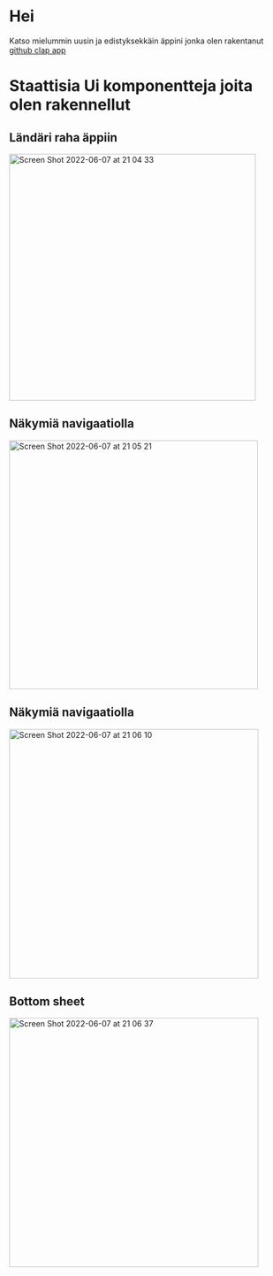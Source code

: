 # Hei
Katso mielummin uusin ja edistyksekkäin äppini jonka olen rakentanut [github clap app](https://github.com/ChristianKatka/clap-app-public)

# Staattisia Ui komponentteja joita olen rakennellut

## Ländäri raha äppiin
<img width="446" alt="Screen Shot 2022-06-07 at 21 04 33" src="https://user-images.githubusercontent.com/42738047/172451917-764bc188-7edc-4575-bebc-989917b1c798.png">

## Näkymiä navigaatiolla

<img width="450" alt="Screen Shot 2022-06-07 at 21 05 21" src="https://user-images.githubusercontent.com/42738047/172452108-71db2b5c-d273-4eec-a63c-db4b39b8431b.png">

## Näkymiä navigaatiolla

<img width="451" alt="Screen Shot 2022-06-07 at 21 06 10" src="https://user-images.githubusercontent.com/42738047/172452199-18fc7a69-f326-428d-97ee-8c61bdfa35fa.png">

## Bottom sheet
<img width="451" alt="Screen Shot 2022-06-07 at 21 06 37" src="https://user-images.githubusercontent.com/42738047/172452270-95c8aba1-28d8-4aec-91f0-a5fa3dc64d51.png">
